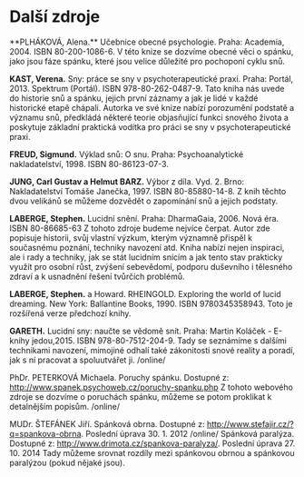 <h1>Další zdroje</h1>
<p>
**PLHÁKOVÁ, Alena.** Učebnice obecné psychologie. Praha: Academia, 2004. ISBN 80-200-1086-6. V této knize se dozvíme obecné věci o spánku, jako jsou fáze spánku, které jsou velice důležité pro pochoponí cyklu snů. 

**KAST, Verena.** Sny: práce se sny v psychoterapeutické praxi. Praha: Portál, 2013. Spektrum (Portál). ISBN 978-80-262-0487-9. Tato kniha nás uvede do historie snů a spánku, jejich první záznamy a jak je lidé v každé historické etapě chápali. Autorka ve své knize nabízí porozumění podstatě a významu snů, předkládá některé teorie objasňující funkci snového života a poskytuje základní praktická vodítka pro práci se sny v psychoterapeutické praxi. 

**FREUD, Sigmund.** Výklad snů: O snu. Praha: Psychoanalytické nakladatelství, 1998. ISBN 80-86123-07-3. 

**JUNG, Carl Gustav a Helmut BARZ.** Výbor z díla. Vyd. 2. Brno: Nakladatelství Tomáše Janečka, 1997. ISBN 80-85880-14-8. Z knih těchto dvou velikánů se můžeme dozvědět o zapomínání snů a jejich podstaty. 

**LABERGE, Stephen.** Lucidní snění. Praha: DharmaGaia, 2006. Nová éra. ISBN 80-86685-63 Z tohoto zdroje budeme nejvíce čerpat. Autor zde popisuje historii, svůj vlastní výzkum, kterým významně přispěl k současnému poznání, techniky navození atd. Kniha nabízí nejen inspiraci, ale i rady a techniky, jak se stát lucidním snícím a jak tento stav prakticky využít pro osobní růst, zvýšení sebevědomí, podporu duševního i tělesného zdraví a k usnadnění řešení tvůrčích problémů. 

**LABERGE, Stephen.** a Howard. RHEINGOLD. Exploring the world of lucid dreaming. New York: Ballantine Books, 1990. ISBN 9780345358943. Toto je rozšířená verze předchozí knihy. 

**GARETH.** Lucidní sny: naučte se vědomě snít. Praha: Martin Koláček - E-knihy jedou,2015. ISBN 978-80-7512-204-9. Tady se seznámíme s dalšími technikami navození, mimojiné odhalí také zákonitosti snové reality a poradí, jak s ní pracovat a spoluutvářet ji. /online/ 

PhDr. PETERKOVÁ Michaela. Poruchy spánku. Dostupné z: http://www.spanek.psychoweb.cz/poruchy-spanku.php Z tohoto webového zdroje se dozvíme o poruchách spánku, můžeme se potom proklikat k detalnějším popisům. /online/ 

MUDr. ŠTEFÁNEK Jiří. Spánková obrna. Dostupné z: http://www.stefajir.cz/?q=spankova-obrna. Poslední úprava 30. 1. 2012 /online/ Spánková paralýza. Dostupné z: http://www.drimota.cz/spankova-paralyza/. Poslední úprava 27. 10. 2014 Tady můžeme srovnat rozdíly mezi spánkovou obrnou a spánkovou paralýzou (pokud nějaké jsou).
</p>